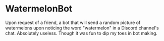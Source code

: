 # WatermelonBot
Upon request of a friend, a bot that will send a random picture of watermelons upon noticing the word "watermelon" in a Discord channel's chat. Absolutely useless. Though it was fun to dip my toes in bot making.
